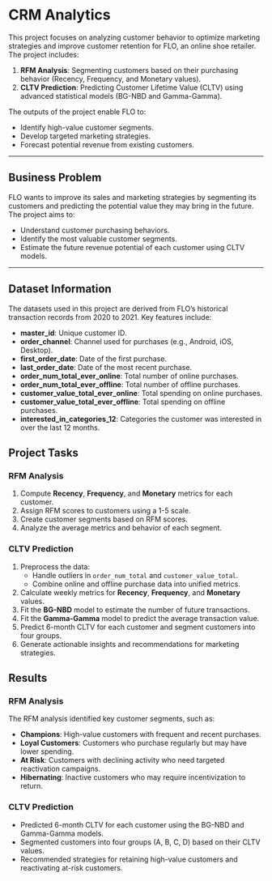
# CRM Analytics

This project focuses on analyzing customer behavior to optimize marketing strategies and improve customer retention for FLO, an online shoe retailer. The project includes:

1. **RFM Analysis**: Segmenting customers based on their purchasing behavior (Recency, Frequency, and Monetary values).
2. **CLTV Prediction**: Predicting Customer Lifetime Value (CLTV) using advanced statistical models (BG-NBD and Gamma-Gamma).

The outputs of the project enable FLO to:
- Identify high-value customer segments.
- Develop targeted marketing strategies.
- Forecast potential revenue from existing customers.

---

## Business Problem
FLO wants to improve its sales and marketing strategies by segmenting its customers and predicting the potential value they may bring in the future. The project aims to:
- Understand customer purchasing behaviors.
- Identify the most valuable customer segments.
- Estimate the future revenue potential of each customer using CLTV models.

---

## Dataset Information
The datasets used in this project are derived from FLO’s historical transaction records from 2020 to 2021. Key features include:

- **master_id**: Unique customer ID.
- **order_channel**: Channel used for purchases (e.g., Android, iOS, Desktop).
- **first_order_date**: Date of the first purchase.
- **last_order_date**: Date of the most recent purchase.
- **order_num_total_ever_online**: Total number of online purchases.
- **order_num_total_ever_offline**: Total number of offline purchases.
- **customer_value_total_ever_online**: Total spending on online purchases.
- **customer_value_total_ever_offline**: Total spending on offline purchases.
- **interested_in_categories_12**: Categories the customer was interested in over the last 12 months.

## Project Tasks

### RFM Analysis
1. Compute **Recency**, **Frequency**, and **Monetary** metrics for each customer.
2. Assign RFM scores to customers using a 1-5 scale.
3. Create customer segments based on RFM scores.
4. Analyze the average metrics and behavior of each segment.

### CLTV Prediction
1. Preprocess the data:
   - Handle outliers in `order_num_total` and `customer_value_total`.
   - Combine online and offline purchase data into unified metrics.
2. Calculate weekly metrics for **Recency**, **Frequency**, and **Monetary** values.
3. Fit the **BG-NBD** model to estimate the number of future transactions.
4. Fit the **Gamma-Gamma** model to predict the average transaction value.
5. Predict 6-month CLTV for each customer and segment customers into four groups.
6. Generate actionable insights and recommendations for marketing strategies.


## Results

### RFM Analysis
The RFM analysis identified key customer segments, such as:
- **Champions**: High-value customers with frequent and recent purchases.
- **Loyal Customers**: Customers who purchase regularly but may have lower spending.
- **At Risk**: Customers with declining activity who need targeted reactivation campaigns.
- **Hibernating**: Inactive customers who may require incentivization to return.

### CLTV Prediction
- Predicted 6-month CLTV for each customer using the BG-NBD and Gamma-Gamma models.
- Segmented customers into four groups (A, B, C, D) based on their CLTV values.
- Recommended strategies for retaining high-value customers and reactivating at-risk customers.
